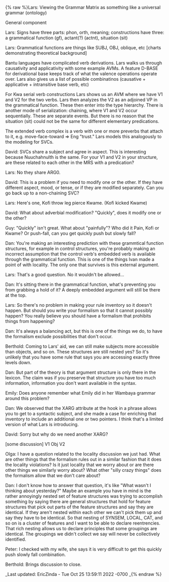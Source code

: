 {% raw %}Lars: Viewing the Grammar Matrix as something like a universal grammar
(ontology)

General component

Lars: Signs have three parts: phon, orth, meaning; constructions have
three: a grammatical function (gf), actant(?) (actnt), situation (sit)

Lars: Grammatical functions are things like SUBJ, OBJ, oblique, etc
\[charts demonstrating theoretical background\]

Bantu languages have complicated verb derivations. Lars walks us through
causativity and applicativity with some example AVMs. A feature D-BASE
for derivational base keeps track of what the valence operations operate
over. Lars also gives us a list of possible combinatinos (causative +
applicative + intransitive base verb, etc)

For Kwa serial verb constructions Lars shows us an AVM where we have V1
and V2 for the two verbs. Lars then analyzes the V2 as an adjoined VP in
the grammatical function. These then enter into the type hierarchy.
There is another mode of serialization: chaining, where V1 and V2 occur
sequentially. These are separate events. But there is no reason that the
situation (sit) could not be the same for different elementary
predications.

The extended verb complex is a verb with one or more preverbs that
attach to it, e.g. move-face-toward =&gt; Eng "trust." Lars models this
analogously to the modeling for SVCs.

David: SVCs share a subject and agree in aspect. This is interesting
because Nuuchahnulth is the same. For your V1 and V2 in your structure,
are these related to each other in the MRS with a predication?

Lars: No they share ARG0.

David: This is a problem if you need to modify one or the other. If they
have different aspect, mood, or tense, or if they are modified
separately. Can you go back up to a non-chaining SVC?

Lars: Here's one, Kofi throw leg pierce Kwame. (Kofi kicked Kwame)

David: What about adverbial modification? "Quickly", does it modify one
or the other?

Guy: "Quickly" isn't great. What about "painfully"? Who did it Pain,
Kofi or Kwame? Or push-fall, can you get quickly push but slowly fall?

Dan: You're making an interesting prediction with these grammtical
function structures, for example in control structures, you're probably
making an incorrect assumption that the control verb's embedded verb is
available through the grammatical function. This is one of the things
Ivan made a point of with locality. The only one that survives is this
external argument.

Lars: That's a good question. No it wouldn't be allowed...

Dan: It's sitting there in the grammatical function, what's preventing
you from grabbing a hold of it? A deeply embedded argument will still be
there at the top.

Lars: So there's no problem in making your rule inventory so it doesn't
happen. But should you write your formalism so that it cannot possibly
happen? You really believe you should have a formalism that prohibits
things from happening?

Dan: It's always a balancing act, but this is one of the things we do,
to have the formalism exclude possibilities that don't occur.

Berthold: Coming to Lars' aid, we can still make subjects more
accessible than objects, and so on. These structures are still nested
yes? So it's unlikely that you have some rule that says you are
accessing exactly three levels down.

Dan: But part of the theory is that argument structure is only there in
the lexicon. The claim was if you preserve that structure you have too
much information, information you don't want available in the syntax.

Emily: Does anyone remember what Emily did in her Wambaya grammar around
this problem?

Dan: We observed that the XARG attribute at the hook in a phrase allows
you to get to a syntactic subject, and she made a case for enriching
that inventory to include an additional one or two pointers. I think
that's a limited version of what Lars is introducing.

David: Sorry but why do we need another XARG?

\[some discussion\] V1 Obj V2

Olga: I have a question related to the locality discussion we just had.
What are other things that the formalism rules out in a similar fashion
that it does the locality violations? Is it just locality that we worry
about or are there other things we similarly worry about? What other
"silly crazy things" does the formalism allow that we don't care about?

Dan: I don't know how to answer that question, it's like "What wasn't I
thinking about yesterday?" Maybe an example you have in mind is the
rather annoyingly nested set of feature structures was trying to
accomplish something by saying there are general structures that hold
for feature structures that pick out parts of the feature structures and
say they are identical. If they aren't nested within each other we can't
pick them up and say they have to be identical. So that nesting of
SYNSEM, LOCAL, CAT, and so on is a cluster of features and I want to be
able to declare reentrencies. That rich nesting allows us to declare
principles that some groupings are identical. The groupings we didn't
collect we say will never be collectively identified.

Peter: I checked with my wife, she says it is very difficult to get this
quickly push slowly fall combination.

Berthold: Brings discussion to close.

_Last updated: EricZinda - Tue Oct 25 13:59:11 2022 -0700
_{% endraw %}